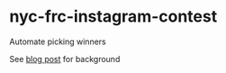 # nyc-frc-instagram-contest
Automate picking winners

See [blog post](https://www.selikoff.net/2020/04/09/finding-most-likes-on-a-tag-on-instagram) for background
